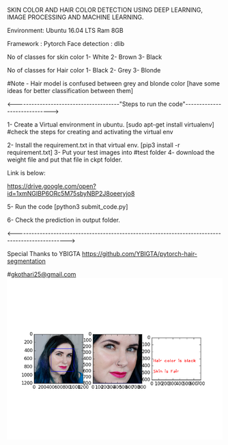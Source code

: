 SKIN COLOR AND HAIR COLOR DETECTION USING DEEP LEARNING, IMAGE PROCESSING AND MACHINE LEARNING.

Environment:
Ubuntu 16.04 LTS
Ram 8GB

Framework : Pytorch
Face detection : dlib

No of classes for skin color 
1- White
2- Brown
3- Black

No of classes for Hair color
1- Black
2- Grey
3- Blonde

#Note - Hair model is confused between grey and blonde color [have some ideas for better classification between them]
 
<--------------------------------------"Steps to run the code"----------------------------->

1- Create a Virtual environment in ubuntu.
[sudo apt-get install virtualenv]
#check the steps for creating and activating the virtual env

2- Install the requirement.txt in that virtual env. [pip3 install -r requirement.txt]
3- Put your test images into #test folder
4- download the weight file and put that file in ckpt folder. 

Link is below:

https://drive.google.com/open?id=1xmNGIBP6ORc5M75sbyNBP2J8oeeryjo8

   
5- Run the code [python3 submit_code.py]

6- Check the prediction in output folder.

<------------------------------------------------------------------------------------------------->

Special Thanks to YBIGTA
https://github.com/YBIGTA/pytorch-hair-segmentation

#gkothari25@gmail.com 
![Image description](Wet-n-Wild-Reserve-Your-Cabana-Pale-Skin.png)
